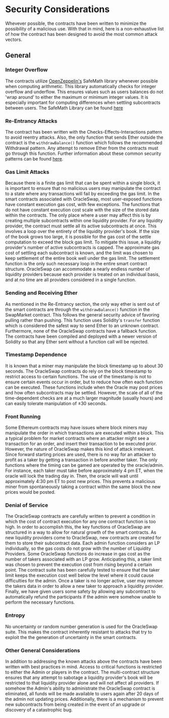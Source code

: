 # Security Considerations

Whevever possible, the contracts have been written to minimize the possibility of a malicious use. With that in mind, here is a non-exhaustive list of how the contract has been designed to avoid the most common attack vectors.

## General

### Integer Overflow

The contracts utilize [OpenZeppelin's](https://github.com/OpenZeppelin/openzeppelin-solidity) SafeMath library whenever possible when computing arithmetic. This library automatically checks for integer overflow and underflow. This ensures values such as users balances do not 'wrap around' to either the maximum or minimum integer values. It is especially important for computing differences when settling subcontracts between users.
The SafeMath Library can be found [here](https://github.com/OpenZeppelin/openzeppelin-solidity/blob/master/contracts/math/SafeMath.sol)

### Re-Entrancy Attacks

The contract has been written with the Checks-Effects-Interactions pattern to avoid reentry attacks. Also, the only function that sends Ether outside the contract is the `withdrawBalance()` function which follows the recommended Withdrawal pattern. Any attempt to remove Ether from the contracts must go through this function. Further information about these common security patterns can be found [here](https://solidity.readthedocs.io/en/latest/common-patterns.html).

### Gas Limit Attacks

Because there is a finite gas limit that can be spent within a single block, it is important to ensure that no malicious users may manipulate the contract to a state where any transactions will fail by exceeding the gas limit. In the smart contracts associated with OracleSwap, most user-exposed functions have constant execution gas cost, with few exceptions. The functions that do not have constant execution cost scale with the size of the stored data within the contracts. The only place where a user may affect this is by creating multiple subcontracts within one liquidity provider.
For any liquidity provider, the contract must settle all its active  subcontracts at once. This involves a loop over the entirety of the liquidity provider's book. If the size of the book grows too large, it is possible for the gas cost of the settle computation to exceed the block gas limit.  To mitigate this issue, a liquidity provider's number of active subcontracts is capped. The approximate gas cost of settling each subcontract is known, and the limit was chosen to keep settlement of the entire book well under the gas limit. The settlement function is the only such necessary loop in the entire smart contract structure. OracleSwap can accommodate a nearly endless number of liquidity providers because each provider is treated on an individual basis, and at no time are all providers considered in a single function.

### Sending and Receiving Ether

As mentioned in the Re-Entrancy section, the only way ether is sent out of the smart contracts are through the `withdrawBalance()` function in the SwapMarket contract. This follows the general security advice of favoring pulling rather than pushing. This function uses Solidity's `transfer` function which is considered the safest way to send Ether to an unknown contract. Furthermore, none of the OracleSwap contracts have a fallback function. The contracts have been compiled and deployed with a newer version of Solidity so that any Ether sent without a function call will be rejected.

### Timestamp Dependence

It is known that a miner may manipulate the block timestamp up to about 30 seconds. The OracleSwap contracts do rely on the block timestamp to restrict access to certain functions. The use of the timestamp is not to ensure certain events occur in order, but to reduce how often each function can be executed. These functions include when the Oracle may post prices and how often subcontracts may be settled. However, the scale of all of the time-dependent checks are at a much larger magnitude (usually hours) and can easily tolerate manipulation of ±30 seconds. 

### Front Running

Some Ethereum contracts may have issues where block miners may manipulate the order in which transactions are executed within a block. This a typical problem for market contracts where an attacker might see a transaction for an order, and insert their transaction to be executed prior. However, the nature of OracleSwap makes this kind of attack irrelevant. Since forward starting prices are used, there is no way for an attacker to profit as a taker by getting a transaction in before another taker. The only functions where the timing can be gamed are operated by the oracle/admin. For instance, each taker must take before approximately 4 pm ET, when the oracle will lock the trading day in. Then, the oracle will wait until approximately 4:30 pm ET to post new prices. This prevents a malicious miner from spontaneously taking a contract within the same block the new prices would be posted.

### Denial of Service

The OracleSwap contracts are carefully written to prevent a condition in which the cost of contract execution for any one contract function is too high. In order to accomplish this, the key functions of OracleSwap are structured in a way to allow for natural growth of the smart contracts. As new liquidity providers come to OracleSwap, new contracts are created for them to store their subcontract data. Each admin function considers an LP individually, so the gas costs do not grow with the number of Liquidity Providers. Some OracleSwap functions do increase in gas cost as the number of takers associated with an LP grow. Anticipating this, a taker limit was chosen to prevent the execution cost from rising beyond a certain point. The contract suite has been carefully tested to ensure that the taker limit keeps the execution cost well below the level where it could cause difficulties for the admin. Once a taker is no longer active, user may remove the takers data in order to allow a new taker to approach a liquidity provider. Finally, we have given users some safety by allowing any subcontract to automatically refund the participants if the admin were somehow unable to perform the necessary functions.

### Entropy

No uncertainty or random number generation is used for the OracleSwap suite. This makes the contract inherently resistant to attacks that try to exploit the the generation of uncertainty in the smart contracts.

### Other General Considerations

In addition to addressing the known attacks above the contracts have been written with best practices in mind. Access to critical functions is restricted to either the Admin or players in the contract. The multi-contract structure ensures that any attempt to sabotage a liquidity provider's book will be restricted to that liquidity provider alone and will not affect all providers. If somehow the Admin's ability to administrate the OracleSwap contract is eliminated, all funds will be made available to users again after 20 days of the admin not updating prices. Additionally, there is a mechanism to prevent new subcontracts from being created in the event of an upgrade or discovery of a catastrophic bug.